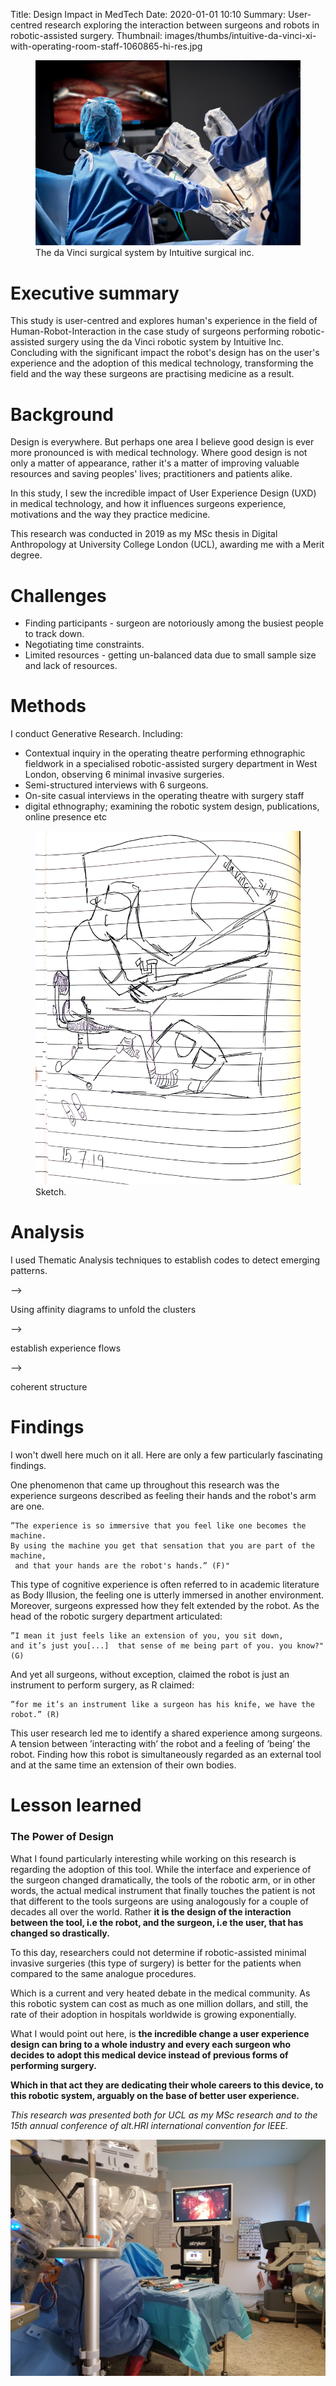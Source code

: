Title: Design Impact in MedTech
Date: 2020-01-01 10:10
Summary: User-centred research exploring the interaction between surgeons and robots in robotic-assisted surgery.
Thumbnail: images/thumbs/intuitive-da-vinci-xi-with-operating-room-staff-1060865-hi-res.jpg


<figure>
  <img class="fit image" src="images/fulls/intuitive-da-vinci-xi-with-operating-room-staff-1060865-hi-res.jpg" />
  <figcaption>  The da Vinci surgical system by Intuitive surgical inc.</figcaption>
</figure>


# Executive summary

This study is user-centred and explores human's experience in the field of Human-Robot-Interaction in the case study of surgeons performing robotic-assisted surgery using the da Vinci robotic system by Intuitive Inc. Concluding with the significant impact the robot's design has on the user's experience and the adoption of this medical technology, transforming the field and the way these surgeons are practising medicine as a result.


# Background

Design is everywhere. But perhaps one area I believe good design is ever more pronounced is with medical technology. Where good design is not only a matter of appearance, rather it's a matter of improving valuable resources and saving peoples' lives; practitioners and patients alike.

In this study, I sew the incredible impact of User Experience Design (UXD) in medical technology, and how it influences surgeons experience​, motivations and the way they practice medicine.

This research was conducted in 2019 as my MSc thesis in Digital Anthropology at University College London (UCL), awarding me with a Merit degree.

# Challenges

- Finding participants - surgeon are notoriously among the busiest people to track down.
- Negotiating time constraints.
- Limited resources - getting un-balanced data due to small sample size and lack of resources.  


# Methods

I conduct Generative Research.
Including:

- Contextual inquiry in the operating theatre performing ethnographic fieldwork in a specialised robotic-assisted surgery department in West London, observing 6 minimal invasive surgeries.
- Semi-structured interviews with 6 surgeons.
- On-site casual interviews in the operating theatre with surgery staff
- digital ethnography; examining the robotic system design, publications, online presence etc


<figure>
  <img class="fit image" src="images/fulls/Copy of Field work sketches_6.jpg" />
  <figcaption>  Sketch.</figcaption>
</figure>


# Analysis

I used Thematic Analysis techniques to establish codes to detect emerging patterns.

-->

Using affinity diagrams to unfold the clusters

-->

establish experience flows

-->

coherent structure


# Findings

I won't dwell here much on it all. Here are only a few particularly fascinating findings.

One phenomenon that came up throughout this research was the experience surgeons described as feeling their hands and the robot's arm are one.

    ”The experience is so immersive that you feel like one becomes the machine.
    By using the machine you get that sensation that you are part of the machine,
     and that your hands are the robot's hands.” (F)"

This type of cognitive experience is often referred to in academic literature as Body Illusion, the feeling one is utterly immersed in another environment. Moreover, surgeons expressed how they felt extended by the robot. As the head of the robotic surgery department articulated:

    ”I mean it just feels like an extension of you, you sit down,
    and it’s just you[...]  that sense of me being part of you. you know?" (G)

And yet all surgeons, without exception, claimed the robot is just an instrument to perform surgery, as R claimed:

    ”for me it’s an instrument like a surgeon has his knife, we have the robot.” (R)


This user research led me to identify a shared experience among surgeons.  A tension between ’interacting with’ the robot and a feeling of ’being’ the robot. Finding how this robot is simultaneously regarded as an external tool and at the same time an extension of their own bodies.


# Lesson learned

### The Power of Design

What I found particularly interesting while working on this research is regarding the adoption of this tool.
While the interface and experience of the surgeon changed dramatically, the tools of the robotic arm, or in other words, the actual medical instrument that finally touches the patient is not that different to the tools surgeons are using analogously for a couple of decades all over the world.
Rather **it is the design of the interaction between the tool, i.e the robot, and the surgeon, i.e the user, that has changed so drastically.**

To this day, researchers could not determine if robotic-assisted minimal invasive surgeries (this type of surgery) is better for the patients when compared to the same analogue procedures.

Which is a current and very heated debate in the medical community. As this robotic system can cost as much as one million dollars, and still, the rate of their adoption in hospitals worldwide is growing exponentially.

What I would point out here, is **the incredible change a user experience design can bring to a whole industry and every each surgeon who decides to adopt this medical device instead of previous forms of performing surgery.**

**Which in that act they are dedicating their whole careers to this device, to this robotic system, arguably on the base of better user experience.**



*This research was presented both for UCL as my MSc research and to the 15th annual conference of alt.HRI international convention for IEEE.*

<img class="image fit" src="images/fulls/davinci_surgery_fieldwork.jpg">

